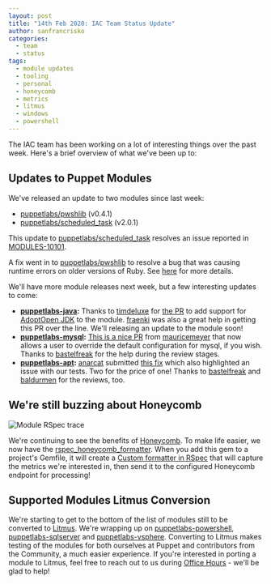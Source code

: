 ```yaml
---
layout: post
title: "14th Feb 2020: IAC Team Status Update"
author: sanfrancrisko
categories:
  - team
  - status
tags:
  - module updates
  - tooling
  - personal
  - honeycomb
  - metrics
  - litmus
  - windows
  - powershell
---
```


The IAC team has been working on a lot of interesting things over the past week. Here's a brief overview of what we've been up to:

## Updates to Puppet Modules
We've released an update to two modules since last week: 

- [puppetlabs/pwshlib](https://forge.puppet.com/puppetlabs/pwshlib) (v0.4.1)
- [puppetlabs/scheduled_task](https://forge.puppet.com/puppetlabs/scheduled_task) (v2.0.1)

This update to [puppetlabs/scheduled_task](https://forge.puppet.com/puppetlabs/scheduled_task) resolves an issue reported in [MODULES-10101](https://tickets.puppetlabs.com/browse/MODULES-10101).

A fix went in to [puppetlabs/pwshlib](https://forge.puppet.com/puppetlabs/pwshlib) to resolve a bug that was causing runtime errors on older versions of Ruby. See [here](https://github.com/puppetlabs/ruby-pwsh/pull/30) for more details. 

We'll have more module releases next week, but a few interesting updates to come:

- **[puppetlabs-java](https://forge.puppet.com/puppetlabs/java):** Thanks to [timdeluxe](https://github.com/timdeluxe) for [the PR](https://github.com/puppetlabs/puppetlabs-java/pull/370) to add support for [AdoptOpen JDK](https://adoptopenjdk.net/) to the module. [fraenki](https://github.com/fraenki) was also a great help in getting this PR over the line. We'll releasing an update to the module soon!
- **[puppetlabs-mysql](https://forge.puppet.com/puppetlabs/mysql):** [This is a nice PR](https://github.com/puppetlabs/puppetlabs-mysql/pull/1192) from [mauricemeyer](https://github.com/mauricemeyer) that now allows a user to override the default configuration for mysql, if you wish. Thanks to [bastelfreak](https://github.com/bastelfreak) for the help during the review stages.
- **[puppetlabs-apt](https://forge.puppet.com/puppetlabs/apt):** [anarcat](https://github.com/anarcat) submitted [this fix](https://github.com/puppetlabs/puppetlabs-apt/pull/904) which also highlighted an issue with our tests. Two for the price of one! Thanks to [bastelfreak](https://github.com/bastelfreak) and [baldurmen](https://github.com/baldurmen) for the reviews, too.

## We're still buzzing about Honeycomb
![Module RSpec trace](/iac/assets/2020-02-14-status-update/honeycomb_rspec_formatter.png)

We're continuing to see the benefits of [Honeycomb](https://www.honeycomb.io/). To make life easier, we now have the [rspec_honeycomb_formatter](https://github.com/puppetlabs/rspec_honeycomb_formatter).
When you add this gem to a project's Gemfile, it will create a [Custom formatter in RSpec](https://relishapp.com/rspec/rspec-core/docs/formatters/custom-formatters) that will capture the metrics we're interested in, then send it to the configured Honeycomb endpoint for processing!

## Supported Modules Litmus Conversion
We're starting to get to the bottom of the list of modules still to be converted to [Litmus](https://github.com/puppetlabs/puppet_litmus). We're wrapping up on [puppetlabs-powershell](https://github.com/puppetlabs/puppetlabs-powershell/), [puppetlabs-sqlserver](https://github.com/puppetlabs/puppetlabs-sqlserver/) and [puppetlabs-vsphere](https://github.com/puppetlabs/puppetlabs-vsphere/).
Converting to Litmus makes testing of the modules for both ourselves at Puppet and contributors from the Community, a much easier experience.
If you're interested in porting a module to Litmus, feel free to reach out to us during [Office Hours](https://puppet.com/community/office-hours/) - we'll be glad to help!
